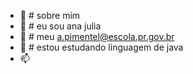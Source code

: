 - 👋  # sobre mim
- 👀 # eu sou ana julia
- 🌱 # meu a.pimentel@escola.pr.gov.br
- 💞️ # estou estudando linguagem de java
- 📫 

<!---
najuzin/najuzin is a ✨ special ✨ repository because its `README.md` (this file) appears on your GitHub profile.
You can click the Preview link to take a look at your changes.
--->
